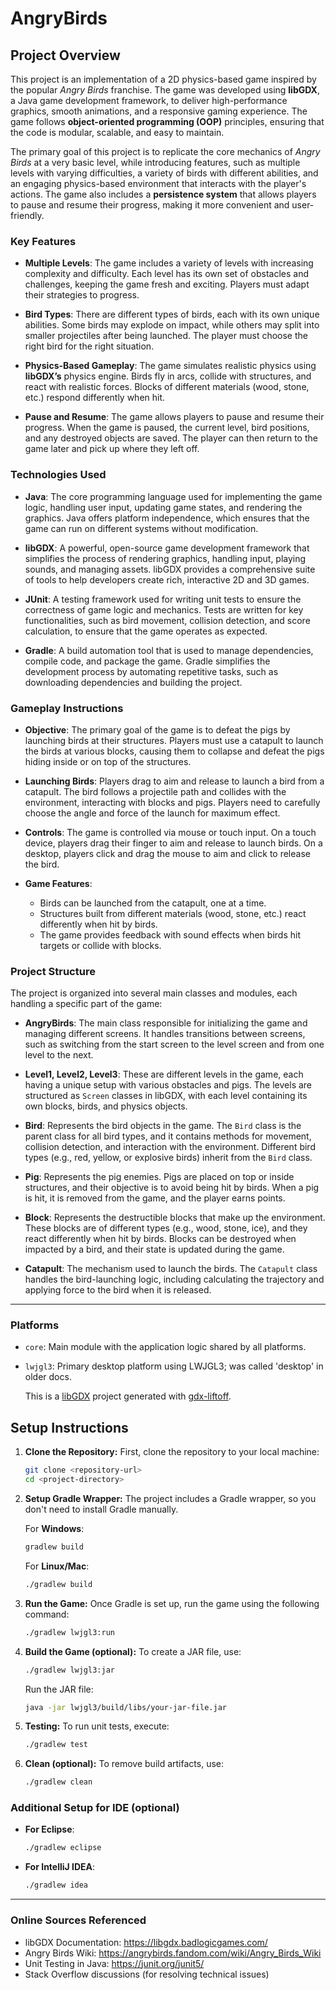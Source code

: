 # AngryBirds

## **Project Overview**

This project is an implementation of a 2D physics-based game inspired by the popular *Angry Birds* franchise. The game was developed using **libGDX**, a Java game development framework, to deliver high-performance graphics, smooth animations, and a responsive gaming experience. The game follows **object-oriented programming (OOP)** principles, ensuring that the code is modular, scalable, and easy to maintain. 

The primary goal of this project is to replicate the core mechanics of *Angry Birds* at a very basic level, while introducing features, such as multiple levels with varying difficulties, a variety of birds with different abilities, and an engaging physics-based environment that interacts with the player's actions. The game also includes a **persistence system** that allows players to pause and resume their progress, making it more convenient and user-friendly.

### **Key Features**

- **Multiple Levels**: The game includes a variety of levels with increasing complexity and difficulty. Each level has its own set of obstacles and challenges, keeping the game fresh and exciting. Players must adapt their strategies to progress.
  
- **Bird Types**: There are different types of birds, each with its own unique abilities. Some birds may explode on impact, while others may split into smaller projectiles after being launched. The player must choose the right bird for the right situation.
  
- **Physics-Based Gameplay**: The game simulates realistic physics using **libGDX’s** physics engine. Birds fly in arcs, collide with structures, and react with realistic forces. Blocks of different materials (wood, stone, etc.) respond differently when hit.
  
- **Pause and Resume**: The game allows players to pause and resume their progress. When the game is paused, the current level, bird positions, and any destroyed objects are saved. The player can then return to the game later and pick up where they left off.

### **Technologies Used**

- **Java**: The core programming language used for implementing the game logic, handling user input, updating game states, and rendering the graphics. Java offers platform independence, which ensures that the game can run on different systems without modification.

- **libGDX**: A powerful, open-source game development framework that simplifies the process of rendering graphics, handling input, playing sounds, and managing assets. libGDX provides a comprehensive suite of tools to help developers create rich, interactive 2D and 3D games.

- **JUnit**: A testing framework used for writing unit tests to ensure the correctness of game logic and mechanics. Tests are written for key functionalities, such as bird movement, collision detection, and score calculation, to ensure that the game operates as expected.

- **Gradle**: A build automation tool that is used to manage dependencies, compile code, and package the game. Gradle simplifies the development process by automating repetitive tasks, such as downloading dependencies and building the project.
  

### **Gameplay Instructions**

- **Objective**: The primary goal of the game is to defeat the pigs by launching birds at their structures. Players must use a catapult to launch the birds at various blocks, causing them to collapse and defeat the pigs hiding inside or on top of the structures.

- **Launching Birds**: Players drag to aim and release to launch a bird from a catapult. The bird follows a projectile path and collides with the environment, interacting with blocks and pigs. Players need to carefully choose the angle and force of the launch for maximum effect.

- **Controls**: The game is controlled via mouse or touch input. On a touch device, players drag their finger to aim and release to launch birds. On a desktop, players click and drag the mouse to aim and click to release the bird.

- **Game Features**: 
  - Birds can be launched from the catapult, one at a time.
  - Structures built from different materials (wood, stone, etc.) react differently when hit by birds.
  - The game provides feedback with sound effects when birds hit targets or collide with blocks.

### **Project Structure**

The project is organized into several main classes and modules, each handling a specific part of the game:

- **AngryBirds**: The main class responsible for initializing the game and managing different screens. It handles transitions between screens, such as switching from the start screen to the level screen and from one level to the next.

- **Level1, Level2, Level3**: These are different levels in the game, each having a unique setup with various obstacles and pigs. The levels are structured as `Screen` classes in libGDX, with each level containing its own blocks, birds, and physics objects.

- **Bird**: Represents the bird objects in the game. The `Bird` class is the parent class for all bird types, and it contains methods for movement, collision detection, and interaction with the environment. Different bird types (e.g., red, yellow, or explosive birds) inherit from the `Bird` class.

- **Pig**: Represents the pig enemies. Pigs are placed on top or inside structures, and their objective is to avoid being hit by birds. When a pig is hit, it is removed from the game, and the player earns points.

- **Block**: Represents the destructible blocks that make up the environment. These blocks are of different types (e.g., wood, stone, ice), and they react differently when hit by birds. Blocks can be destroyed when impacted by a bird, and their state is updated during the game.

- **Catapult**: The mechanism used to launch the birds. The `Catapult` class handles the bird-launching logic, including calculating the trajectory and applying force to the bird when it is released.



---

### Platforms

- `core`: Main module with the application logic shared by all platforms.
- `lwjgl3`: Primary desktop platform using LWJGL3; was called 'desktop' in older docs.

  This is a [libGDX](https://libgdx.com/) project generated with [gdx-liftoff](https://github.com/libgdx/gdx-liftoff).

## **Setup Instructions**

1. **Clone the Repository:**
   First, clone the repository to your local machine:
   ```bash
   git clone <repository-url>
   cd <project-directory>
   ```

2. **Setup Gradle Wrapper:**
   The project includes a Gradle wrapper, so you don't need to install Gradle manually.

   For **Windows**:
   ```bash
   gradlew build
   ```

   For **Linux/Mac**:
   ```bash
   ./gradlew build
   ```

3. **Run the Game:**
   Once Gradle is set up, run the game using the following command:
   ```bash
   ./gradlew lwjgl3:run
   ```

4. **Build the Game (optional):**
   To create a JAR file, use:
   ```bash
   ./gradlew lwjgl3:jar
   ```

   Run the JAR file:
   ```bash
   java -jar lwjgl3/build/libs/your-jar-file.jar
   ```

5. **Testing:**
   To run unit tests, execute:
   ```bash
   ./gradlew test
   ```

6. **Clean (optional):**
   To remove build artifacts, use:
   ```bash
   ./gradlew clean
   ```

### **Additional Setup for IDE (optional)**

- **For Eclipse**:
   ```bash
   ./gradlew eclipse
   ```

- **For IntelliJ IDEA**:
   ```bash
   ./gradlew idea
   ```


---


### Online Sources Referenced

- libGDX Documentation: https://libgdx.badlogicgames.com/
- Angry Birds Wiki: https://angrybirds.fandom.com/wiki/Angry_Birds_Wiki
- Unit Testing in Java: https://junit.org/junit5/
- Stack Overflow discussions (for resolving technical issues)
